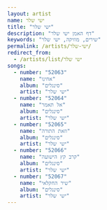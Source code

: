 ```yaml
---
layout: artist
name: ישי שלר
title: "ישי שלר"
description: "דף האמן ישי שלר"
keywords: "שירים, מוזיקה, ישי שלר"
permalink: /artists/ישי-שלר/
redirect_from:
  - /artists/list/ישי שלר
songs:
  - number: "52063"
    name: "אחינו"
    album: "סינגלים"
    artist: "ישי שלר"
  - number: "52064"
    name: "אל תאמר"
    album: "סינגלים"
    artist: "ישי שלר"
  - number: "52065"
    name: "וזאת התורה"
    album: "סינגלים"
    artist: "ישי שלר"
  - number: "52066"
    name: "קרב קץ הישועה"
    album: "סינגלים"
    artist: "ישי שלר"
  - number: "52067"
    name: "שיר החקלאי"
    album: "סינגלים"
    artist: "ישי שלר"
---
```

